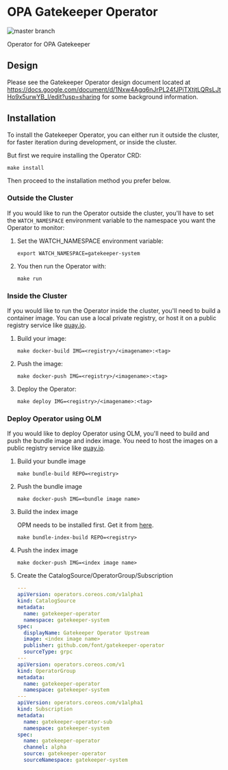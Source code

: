 # OPA Gatekeeper Operator
![master branch](https://github.com/font/gatekeeper-operator/workflows/Go/badge.svg?branch=master)

Operator for OPA Gatekeeper

## Design

Please see the Gatekeeper Operator design document located at
https://docs.google.com/document/d/1Nxw4Agq6nJrPL24fJPiTXtjtLQRsLJtHo9x5urwYB_I/edit?usp=sharing
for some background information.

## Installation

To install the Gatekeeper Operator, you can either run it outside the cluster,
for faster iteration during development, or inside the cluster.

But first we require installing the Operator CRD:

```shell
make install
```

Then proceed to the installation method you prefer below.

### Outside the Cluster

If you would like to run the Operator outside the cluster, you'll have to set the
`WATCH_NAMESPACE` environment variable to the namespace you want the
Operator to monitor:

1. Set the WATCH_NAMESPACE environment variable:
    ```shell
    export WATCH_NAMESPACE=gatekeeper-system
    ```
1. You then run the Operator with:
    ```shell
    make run
    ```

### Inside the Cluster

If you would like to run the Operator inside the cluster, you'll need to build
a container image. You can use a local private registry, or host it on a public
registry service like [quay.io](https://quay.io).

1. Build your image:
    ```shell
    make docker-build IMG=<registry>/<imagename>:<tag>
    ```
1. Push the image:
    ```shell
    make docker-push IMG=<registry>/<imagename>:<tag>
    ```
1. Deploy the Operator:
    ```shell
    make deploy IMG=<registry>/<imagename>:<tag>
    ```

### Deploy Operator using OLM

If you would like to deploy Operator using OLM, you'll need to build and push the bundle image and index image. You need to host the images on a public registry service like [quay.io](https://quay.io).

1. Build your bundle image
    ```shell
    make bundle-build REPO=<registry>
    ```
1. Push the bundle image
    ```shell
    make docker-push IMG=<bundle image name>
    ```
1. Build the index image

    OPM needs to be installed first. Get it from [here](https://github.com/operator-framework/operator-registry/releases).
    ```shell
    make bundle-index-build REPO=<registry>
    ```
1. Push the index image
    ```shell
    make docker-push IMG=<index image name>
    ```
1. Create the CatalogSource/OperatorGroup/Subscription
    ```yaml
    ---
    apiVersion: operators.coreos.com/v1alpha1
    kind: CatalogSource
    metadata:
      name: gatekeeper-operator
      namespace: gatekeeper-system
    spec:
      displayName: Gatekeeper Operator Upstream
      image: <index image name>
      publisher: github.com/font/gatekeeper-operator
      sourceType: grpc
    ---
    apiVersion: operators.coreos.com/v1
    kind: OperatorGroup
    metadata:
      name: gatekeeper-operator
      namespace: gatekeeper-system
    ---
    apiVersion: operators.coreos.com/v1alpha1
    kind: Subscription
    metadata:
      name: gatekeeper-operator-sub
      namespace: gatekeeper-system
    spec:
      name: gatekeeper-operator
      channel: alpha
      source: gatekeeper-operator
      sourceNamespace: gatekeeper-system
    ```